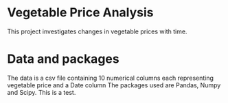 # Vegetable Price Analysis
This project investigates changes in vegetable prices with time.

# Data and packages
The data is a csv file containing 10 numerical columns each representing vegetable price and a Date column 
The packages used are Pandas, Numpy and Scipy.
This is a test.
